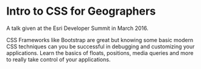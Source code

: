 # Intro to CSS for Geographers

A talk given at the Esri Developer Summit in March 2016.

CSS Frameworks like Bootstrap are great but knowing some basic modern CSS techniques can you be successful in debugging and customizing your applications. Learn the basics of floats, positions, media queries and more to really take control of your applications.